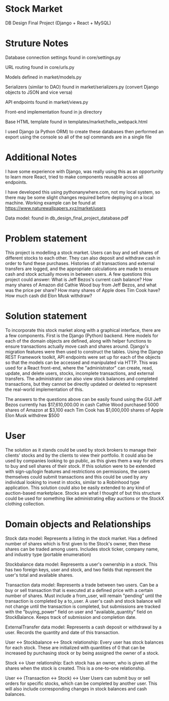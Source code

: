 # Stock Market
DB Design Final Project (Django + React + MySQL)

# Struture Notes
Database connection settings found in core/settings.py

URL routing found in core/urls.py

Models defined in market/models.py

Serializers (similar to DAO) found in market/serializers.py (convert Django objects to JSON and vice versa)

API endpoints found in market/views.py 

Front-end implementation found in js directory

Base HTML template found in templates/market/hello_webpack.html

I used Django (a Python ORM) to create these databases then performed an export using the console so all of the sql commands are in a single file


# Additional Notes
I have some experience with Django, was really using this as an opportunity to learn more React, tried to make components reusable across all endpoints. 

I have developed this using pythonanywhere.com, not my local system, so there may be some slight changes required before deploying on a local machine. 
Working example can be found at https://www.naturewallpapers.xyz/market/users

Data model: found in db_design_final_project_database.pdf

# Problem statement 

This project is modelling a stock market. Users can buy and sell shares of different stocks to each other. They can also deposit and withdraw cash in order to fund these purchases. Histories of all transactions and external transfers are logged, and the appropriate calculations are made to ensure cash and stock actually moves in between users.
A few questions this project could answer: What is Jeff Bezos's current cash balance? How many shares of Amazon did Cathie Wood buy from Jeff Bezos, and what was the price per share? How many shares of Apple does Tim Cook have? How much cash did Elon Musk withdraw?

# Solution statement

To incorporate this stock market along with a graphical interface, there are a few components. First is the Django (Python) backend. Here models for each of the domain objects are defined, along with helper functions to ensure transactions actually move cash and shares around. Django's migration features were then used to construct the tables. Using the Django REST Framework toolkit, API endpoints were set up for each of the objects so that the models can be accessed and manipulated via HTTP. This was used for a React front-end, where the "administrator" can create, read, update, and delete users, stocks, incomplete transactions, and external transfers. The administrator can also view stock balances and completed transactions, but they cannot be directly updated or deleted to represent the real-world implementation of this. 

The answers to the questions above can be easily found using the GUI
Jeff Bezos currently has $17,610,000.00 in cash
Cathie Wood purchased 5000 shares of Amazon at $3,100 each
Tim Cook has $1,000,000 shares of Apple
Elon Musk withdrew $500 

# User 

The solution as it stands could be used by stock brokers to manage their clients' stocks and by the clients to view their portfolio. It could also be used by companies looking to go public, as this gives them a way for others to buy and sell shares of their stock. If this solution were to be extended with sign-up/login features and restrictions on permissions, the users themselves could submit transactions and this could be used by any individual looking to invest in stocks, similar to a Robinhood type application.  This solution could also be easily extended to any kind of auction-based marketplace. Stocks are what I thought of but this structure could be used for something like administrating eBay auctions or the StockX clothing collection.

# Domain objects and Relationships

Stock data model: Represents a listing in the stock market. Has a defined number of shares which
is first given to the Stock's owner, then these shares can be traded among users. Includes stock
ticker, company name, and industry type (portable enumeration)

Stockbalance data model: Represents a user's ownership in a stock. This has two foreign keys,
user and stock, and two fields that represent the user's total and available shares.

Transaction data model: Represents a trade between two users. Can be a buy or sell
transaction that is executed at a defined price with a certain number of shares. Must include
a from_user, will remain "pending" until the transaction is completed by a to_user. 
A user's cash and stock balance will not change until the transaction is completed, but
submissions are tracked with the "buying_power" field on user and "available_quantity" field
on StockBalance. Keeps track of submission and completion date.

ExternalTransfer data model: Represents a cash deposit or withdrawal by a user. Records the
quantity and date of this transaction.

User <-> Stockbalance <-> Stock relationship:
Every user has stock balances for each stock. These are initialized with quantities of 0
that can be increased by purchasing stock or by being assigned the owner of a stock.

Stock <-> User relationship: 
Each stock has an owner, who is given all the shares when the stock is created. This 
is a one-to-one relationship. 

User <-> (Transaction <-> Stock) <-> User
Users can submit buy or sell orders for specific stocks, which can be completed by another
user. This will also include corresponding changes in stock balances and cash balances.
